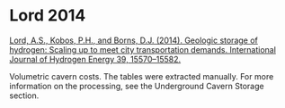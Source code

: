 # Lord 2014


[Lord, A.S., Kobos, P.H., and Borns, D.J. (2014). Geologic storage of hydrogen: Scaling up to meet city transportation demands. International Journal of Hydrogen Energy 39, 15570–15582.](https://doi.org/10.1016/j.ijhydene.2014.07.121)

Volumetric cavern costs. The tables were extracted manually. For more information on the processing, see the Underground Cavern Storage section. 


